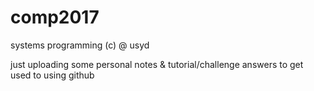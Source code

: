 # comp2017
systems programming (c) @ usyd

just uploading some personal notes & tutorial/challenge answers to get used to using github 
